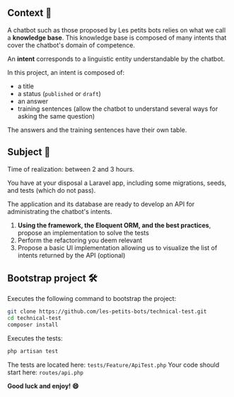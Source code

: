 ## Context 🤖

A chatbot such as those proposed by Les petits bots relies on what we call a **knowledge base**. This knowledge base is composed of many intents that cover the chatbot's domain of competence.

An **intent** corresponds to a linguistic entity understandable by the chatbot.

In this project, an intent is composed of:
- a title
- a status (`published` or `draft`)
- an answer
- training sentences (allow the chatbot to understand several ways for asking the same question)

The answers and the training sentences have their own table.

## Subject 📜

Time of realization: between 2 and 3 hours.

You have at your disposal a Laravel app, including some migrations, seeds, and tests (which do not pass).

The application and its database are ready to develop an API for administrating the chatbot's intents.

1. **Using the framework, the Eloquent ORM, and the best practices**, propose an implementation to solve the tests
2. Perform the refactoring you deem relevant
3. Propose a basic UI implementation allowing us to visualize the list of intents returned by the API (optional)

## Bootstrap project 🛠

Executes the following command to bootstrap the project:

```bash
git clone https://github.com/les-petits-bots/technical-test.git
cd technical-test
composer install
```

Executes the tests:
```bash
php artisan test
```

The tests are located here: `tests/Feature/ApiTest.php`
Your code should start here: `routes/api.php`

**Good luck and enjoy! 😄**